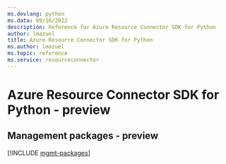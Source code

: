 ```yaml
---
ms.devlang: python
ms.data: 09/16/2022
description: Reference for Azure Resource Connector SDK for Python
author: lmazuel
title: Azure Resource Connector SDK for Python
ms.author: lmazuel
ms.topic: reference
ms.service: resourceconnector
---
```

# Azure Resource Connector SDK for Python - preview

## Management packages - preview
[!INCLUDE [mgmt-packages](resource-connector-mgmt-index.md)]